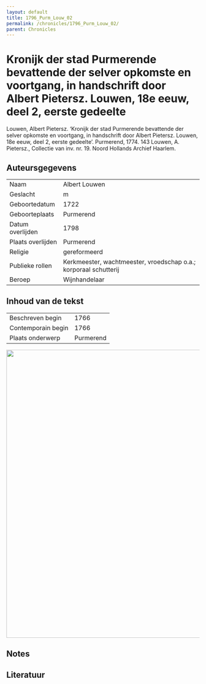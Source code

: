 ```yaml
---
layout: default
title: 1796_Purm_Louw_02
permalink: /chronicles/1796_Purm_Louw_02/
parent: Chronicles
--- 
```



# Kronijk der stad Purmerende bevattende der selver opkomste en voortgang, in handschrift door Albert Pietersz. Louwen, 18e eeuw, deel 2, eerste gedeelte 

Louwen, Albert Pietersz. ‘Kronijk der stad Purmerende bevattende der selver opkomste en voortgang, in handschrift door Albert Pietersz. Louwen, 18e eeuw, deel 2, eerste gedeelte’. Purmerend, 1774. 143 Louwen, A. Pietersz., Collectie van inv. nr. 19. Noord Hollands Archief Haarlem. 

## Auteursgegevens 

| | | 
| --------------- | --------------- | 
| Naam | Albert Louwen | 
| Geslacht | m | 
| Geboortedatum | 1722 | 
| Geboorteplaats | Purmerend | 
| Datum overlijden | 1798 | 
| Plaats overlijden | Purmerend | 
| Religie | gereformeerd | 
| Publieke rollen | Kerkmeester, wachtmeester, vroedschap o.a.; korporaal schutterij | 
| Beroep | Wijnhandelaar | 

## Inhoud van de tekst 

| | | 
| --------------- | --------------- | 
| Beschreven begin | 1766 | 
| Contemporain begin | 1766 | 
| Plaats onderwerp | Purmerend | 

[<img src="..\..\barplots_chronicles\1796_Purm_Louw_02.jpg" width="750"/>](..\..\barplots_chronicles\1796_Purm_Louw_02.jpg) 

## Notes 

## Literatuur 

